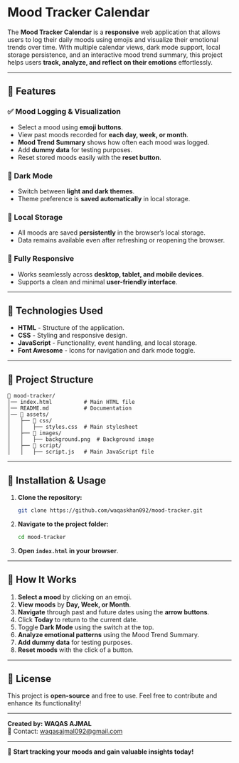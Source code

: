 # Mood Tracker Calendar

The **Mood Tracker Calendar** is a **responsive** web application that allows users to log their daily moods using emojis and visualize their emotional trends over time. With multiple calendar views, dark mode support, local storage persistence, and an interactive mood trend summary, this project helps users **track, analyze, and reflect on their emotions** effortlessly.

---

## 🌟 Features

### ✅ Mood Logging & Visualization

- Select a mood using **emoji buttons**.
- View past moods recorded for **each day, week, or month**.
- **Mood Trend Summary** shows how often each mood was logged.
- Add **dummy data** for testing purposes.
- Reset stored moods easily with the **reset button**.

### 🌙 Dark Mode

- Switch between **light and dark themes**.
- Theme preference is **saved automatically** in local storage.

### 💾 Local Storage

- All moods are saved **persistently** in the browser’s local storage.
- Data remains available even after refreshing or reopening the browser.

### 📱 Fully Responsive

- Works seamlessly across **desktop, tablet, and mobile devices**.
- Supports a clean and minimal **user-friendly interface**.

---

## 🔧 Technologies Used

- **HTML** - Structure of the application.
- **CSS** - Styling and responsive design.
- **JavaScript** - Functionality, event handling, and local storage.
- **Font Awesome** - Icons for navigation and dark mode toggle.

---

## 📂 Project Structure

```
📂 mood-tracker/
│── index.html          # Main HTML file
│── README.md           # Documentation
│── 📂 assets/
│   ├── 📂 css/
│   │   ├── styles.css  # Main stylesheet
│   ├── 📂 images/
│   │   ├── background.png  # Background image
│   ├── 📂 script/
│   │   ├── script.js   # Main JavaScript file
```

---

## 🚀 Installation & Usage

1. **Clone the repository:**
   ```sh
   git clone https://github.com/waqaskhan092/mood-tracker.git
   ```
2. **Navigate to the project folder:**
   ```sh
   cd mood-tracker
   ```
3. **Open `index.html` in your browser**.

---

## 📌 How It Works

1. **Select a mood** by clicking on an emoji.
2. **View moods** by **Day, Week, or Month**.
3. **Navigate** through past and future dates using the **arrow buttons**.
4. Click **Today** to return to the current date.
5. Toggle **Dark Mode** using the switch at the top.
6. **Analyze emotional patterns** using the Mood Trend Summary.
7. **Add dummy data** for testing purposes.
8. **Reset moods** with the click of a button.

---

## 📜 License

This project is **open-source** and free to use. Feel free to contribute and enhance its functionality!

---

**Created by: WAQAS AJMAL**  
📧 Contact: [waqasajmal092@gmail.com](mailto:waqasajmal092@gmail.com)

---

🚀 **Start tracking your moods and gain valuable insights today!**
